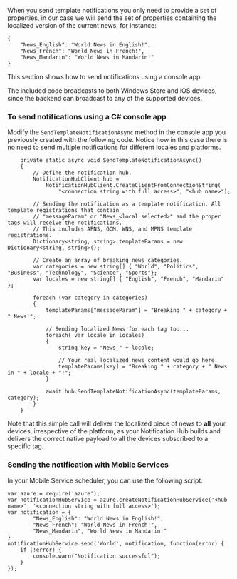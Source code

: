 When you send template notifications you only need to provide a set of properties, in our case we will send the set of properties containing the localized version of the current news, for instance:

```
{
    "News_English": "World News in English!",
    "News_French": "World News in French!",
    "News_Mandarin": "World News in Mandarin!"
}
```

This section shows how to send notifications using a console app

The included code broadcasts to both Windows Store and iOS devices, since the backend can broadcast to any of the supported devices.

### To send notifications using a C# console app 

Modify the `SendTemplateNotificationAsync` method in the console app you previously created with the following code. Notice how in this case there is no need to send multiple notifications for different locales and platforms.

```
    private static async void SendTemplateNotificationAsync()
    {
        // Define the notification hub.
        NotificationHubClient hub = 
            NotificationHubClient.CreateClientFromConnectionString(
                "<connection string with full access>", "<hub name>");

        // Sending the notification as a template notification. All template registrations that contain 
        // "messageParam" or "News_<local selected>" and the proper tags will receive the notifications. 
        // This includes APNS, GCM, WNS, and MPNS template registrations.
        Dictionary<string, string> templateParams = new Dictionary<string, string>();

        // Create an array of breaking news categories.
        var categories = new string[] { "World", "Politics", "Business", "Technology", "Science", "Sports"};
        var locales = new string[] { "English", "French", "Mandarin" };

        foreach (var category in categories)
        {
            templateParams["messageParam"] = "Breaking " + category + " News!";

            // Sending localized News for each tag too...
            foreach( var locale in locales)
            {
                string key = "News_" + locale;

                // Your real localized news content would go here.
                templateParams[key] = "Breaking " + category + " News in " + locale + "!";
            }

            await hub.SendTemplateNotificationAsync(templateParams, category);
        }
    }
```

Note that this simple call will deliver the localized piece of news to **all** your devices, irrespective of the platform, as your Notification Hub builds and delivers the correct native payload to all the devices subscribed to a specific tag.

### Sending the notification with Mobile Services

In your Mobile Service scheduler, you can use the following script:

```
var azure = require('azure');
var notificationHubService = azure.createNotificationHubService('<hub name>', '<connection string with full access>');
var notification = {
        "News_English": "World News in English!",
        "News_French": "World News in French!",
        "News_Mandarin", "World News in Mandarin!"
}
notificationHubService.send('World', notification, function(error) {
    if (!error) {
        console.warn("Notification successful");
    }
});
```